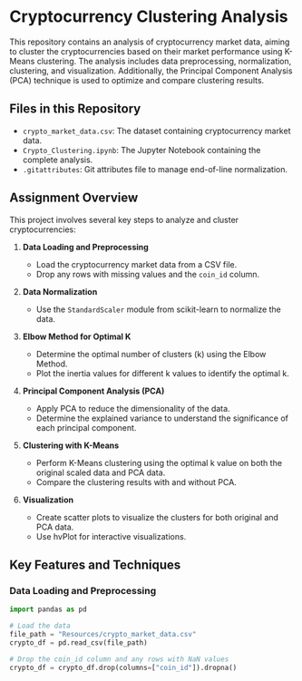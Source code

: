 # Cryptocurrency Clustering Analysis

This repository contains an analysis of cryptocurrency market data, aiming to cluster the cryptocurrencies based on their market performance using K-Means clustering. The analysis includes data preprocessing, normalization, clustering, and visualization. Additionally, the Principal Component Analysis (PCA) technique is used to optimize and compare clustering results.

## Files in this Repository

- `crypto_market_data.csv`: The dataset containing cryptocurrency market data.
- `Crypto_Clustering.ipynb`: The Jupyter Notebook containing the complete analysis.
- `.gitattributes`: Git attributes file to manage end-of-line normalization.

## Assignment Overview

This project involves several key steps to analyze and cluster cryptocurrencies:

1. **Data Loading and Preprocessing**
   - Load the cryptocurrency market data from a CSV file.
   - Drop any rows with missing values and the `coin_id` column.

2. **Data Normalization**
   - Use the `StandardScaler` module from scikit-learn to normalize the data.

3. **Elbow Method for Optimal K**
   - Determine the optimal number of clusters (k) using the Elbow Method.
   - Plot the inertia values for different k values to identify the optimal k.

4. **Principal Component Analysis (PCA)**
   - Apply PCA to reduce the dimensionality of the data.
   - Determine the explained variance to understand the significance of each principal component.

5. **Clustering with K-Means**
   - Perform K-Means clustering using the optimal k value on both the original scaled data and PCA data.
   - Compare the clustering results with and without PCA.

6. **Visualization**
   - Create scatter plots to visualize the clusters for both original and PCA data.
   - Use hvPlot for interactive visualizations.

## Key Features and Techniques

### Data Loading and Preprocessing

```python
import pandas as pd

# Load the data
file_path = "Resources/crypto_market_data.csv"
crypto_df = pd.read_csv(file_path)

# Drop the coin_id column and any rows with NaN values
crypto_df = crypto_df.drop(columns=["coin_id"]).dropna()
